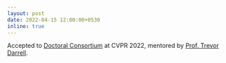 ```yaml
---
layout: post
date: 2022-04-15 12:00:00+0530
inline: true
---
```


Accepted to [Doctoral Consortium](https://cvpr2022.thecvf.com/doctoral-consortium) at CVPR 2022, mentored by [Prof. Trevor Darrell](https://people.eecs.berkeley.edu/~trevor/).